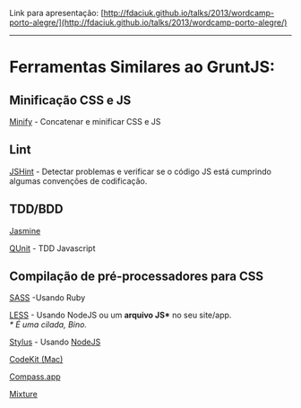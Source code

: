 Link para apresentação: [http://fdaciuk.github.io/talks/2013/wordcamp-porto-alegre/](http://fdaciuk.github.io/talks/2013/wordcamp-porto-alegre/)

---

# Ferramentas Similares ao GruntJS:

## Minificação CSS e JS

[Minify](http://code.google.com/p/minify/) - Concatenar e minificar CSS e JS

## Lint

[JSHint](http://www.jshint.com/) - Detectar problemas e verificar se o código JS está cumprindo algumas convenções de codificação.

## TDD/BDD

[Jasmine](http://pivotal.github.io/jasmine/)

[QUnit](http://qunitjs.com/) - TDD Javascript

## Compilação de pré-processadores para CSS

[SASS](http://sass-lang.com/) -Usando Ruby

[LESS](http://lesscss.org/) - Usando NodeJS ou um __arquivo JS\*__ no seu site/app.  
_* É uma cilada, Bino._

[Stylus](http://learnboost.github.io/stylus/) - Usando [NodeJS](https://github.com/LearnBoost/stylus/blob/master/docs/executable.md)

[CodeKit (Mac)](http://incident57.com/codekit/)

[Compass.app](http://compass.handlino.com/)

[Mixture](http://mixture.io/)



